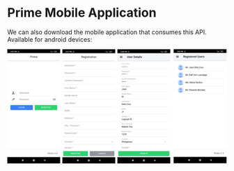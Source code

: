 # Prime Mobile Application

We can also download the mobile application that consumes this API. Available for android devices:

![Prime-Mobile-App-Template](https://github.com/rvluzuriaga18/PrimeAPI/blob/master/Prime.Account.API/Content/Images/Prime.png)
